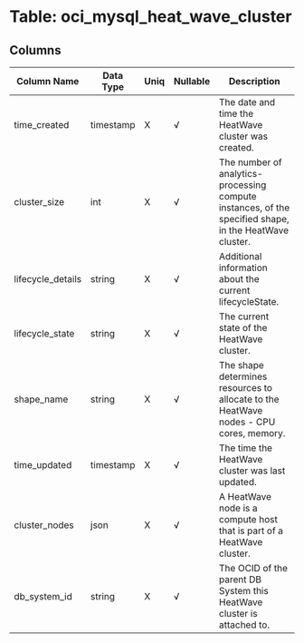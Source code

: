 # Table: oci_mysql_heat_wave_cluster

## Columns 

|  Column Name   |  Data Type  | Uniq | Nullable | Description | 
|  ----  | ----  | ----  | ----  | ---- | 
| time_created | timestamp | X | √ | The date and time the HeatWave cluster was created. | 
| cluster_size | int | X | √ | The number of analytics-processing compute instances, of the specified shape, in the HeatWave cluster. | 
| lifecycle_details | string | X | √ | Additional information about the current lifecycleState. | 
| lifecycle_state | string | X | √ | The current state of the HeatWave cluster. | 
| shape_name | string | X | √ | The shape determines resources to allocate to the HeatWave nodes - CPU cores, memory. | 
| time_updated | timestamp | X | √ | The time the HeatWave cluster was last updated. | 
| cluster_nodes | json | X | √ | A HeatWave node is a compute host that is part of a HeatWave cluster. | 
| db_system_id | string | X | √ | The OCID of the parent DB System this HeatWave cluster is attached to. | 


